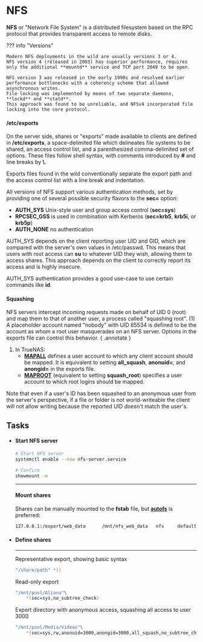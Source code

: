 # NFS

**NFS** or "Network File System" is a distributed filesystem based on the RPC protocol that provides transparent access to remote disks.


??? info "Versions"

    Modern NFS deployments in the wild are usually versions 3 or 4.
    NFS version 4 (released in 2003) has superior performance, requires only the additional **mountd** service and TCP port 2049 to be open.

    NFS version 3 was released in the early 1990s and resolved earlier performance bottlenecks with a coherency scheme that allowed asynchronous writes.
    File locking was implemented by means of two separate daemons, **lockd** and **statd**.
    This approach was found to be unreliable, and NFSv4 incorporated file locking into the core protocol.

#### /etc/exports

On the server side, shares or "exports" made available to clients are defined in **/etc/exports**, a space-delimited file which delineates file systems to be shared, an access control list, and a parenthesized comma-delimited set of options.
These files follow shell syntax, with comments introduced by **#** and line breaks by **\\**.

Exports files found in the wild conventionally separate the export path and the access control list with a line break and indentation.

All versions of NFS support various authentication methods, set by providing one of several possible security flavors to the **sec=** option:

- **AUTH\_SYS** Unix-style user and group access control (**sec=sys**)
- **RPCSEC\_GSS** is used in combination with Kerberos (**sec=krb5**, **krb5i**, or **krb5p**)
- **AUTH\_NONE** no authentication

AUTH\_SYS depends on the client reporting user UID and GID, which are compared with the server's own values in /etc/passwd.
This means that users with root access can **su** to whatever UID they wish, allowing them to access shares.
This approach depends on the client to correctly report its access and is highly insecure.

AUTH\_SYS authentication provides a good use-case to use certain commands like **id**.

#### Squashing

NFS servers intercept incoming requests made on behalf of UID 0 (root) and map them to that of another user, a process called "squashing root". (1)
A placeholder account named "nobody" with UID 65534 is defined to be the account as whom a root user masquerades on an NFS server.
Options in the exports file can control this behavior.
{ .annotate }

1. In TrueNAS:<ul markdown><li>[**MAPALL**](https://www.truenas.com/community/threads/nfs-mount-configuration-for-user-perms.70236/) defines a user account to which any client account should be mapped. It is equivalent to setting **all\_squash**, **anonuid=**, and **anongid=** in the exports file.</li><li>[**MAPROOT**](https://www.truenas.com/community/threads/mapall-maproot-better-explanation-please.54877/) (equivalent to setting **squash\_root**) specifies a user account to which root logins should be mapped.</li></ul>

Note that even if a user's ID has been squashed to an anonymous user from the server's perspective, if a file or folder is not world-writeable the client will not allow writing because the reported UID doesn't match the user's.


## Tasks

<div class="grid cards" markdown>

-   #### Start NFS server

    ```sh
    # Start NFS server
    systemctl enable --now nfs-server.service

    # Confirm
    showmount -e
    ```

    ---

    #### Mount shares


    Shares can be manually mounted to the **fstab** file, but [**autofs**](#autofs) is preferred:

    ```sh title="/etc/fstab"
    127.0.0.1:/export/web_data      /mnt/nfs_web_data   nfs     defaults,_netdev 0 0
    ```

-   #### Define shares

    ---

    Representative export, showing basic syntax

    ```sh title="/etc/exports"
    "/share/path" *()
    ```

    Read-only export

    ```sh title="/etc/exports"
    "/mnt/pool/Aliana"\
        *(sec=sys,no_subtree_check)
    ```

    Export directory with anonymous access, squashing all access to user 3000

    ```sh title="/etc/exports"
    "/mnt/pool/Media/Videos"\
        *(sec=sys,rw,anonuid=3000,anongid=3000,all_squash,no_subtree_check)
    ```


</div>
